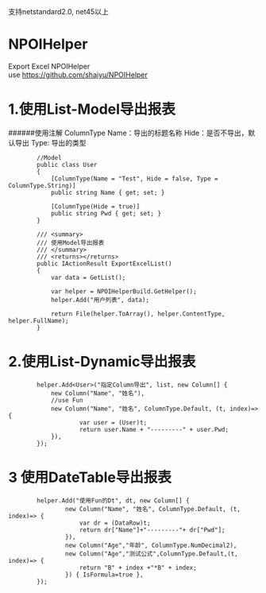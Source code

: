 支持netstandard2.0, net45以上
# NPOIHelper
Export Excel NPOIHelper   
use 
https://github.com/shaiyu/NPOIHelper
# 1.使用List-Model导出报表
######使用注解 ColumnType
Name：导出的标题名称
Hide：是否不导出，默认导出 
Type: 导出的类型
```
        //Model
        public class User
        {
            [ColumnType(Name = "Test", Hide = false, Type = ColumnType.String)]
            public string Name { get; set; }

            [ColumnType(Hide = true)]
            public string Pwd { get; set; }
        }
```
```
        /// <summary>
        /// 使用Model导出报表
        /// </summary>
        /// <returns></returns>
        public IActionResult ExportExcelList()
        {
            var data = GetList();

            var helper = NPOIHelperBuild.GetHelper();
            helper.Add("用户列表", data);

            return File(helper.ToArray(), helper.ContentType, helper.FullName);
        }
```
# 2.使用List-Dynamic导出报表
```
        helper.Add<User>("指定Column导出", list, new Column[] {
            new Column("Name", "姓名"),
            //use Fun
            new Column("Name", "姓名", ColumnType.Default, (t, index)=> {
                    var user = (User)t;
                    return user.Name + "---------" + user.Pwd;
            }),
        });
```
# 3 使用DateTable导出报表
```
        helper.Add("使用Fun的Dt", dt, new Column[] {
                new Column("Name", "姓名", ColumnType.Default, (t, index)=> {
                    var dr = (DataRow)t;
                    return dr["Name"]+"---------"+ dr["Pwd"];
                }),
                new Column("Age","年龄", ColumnType.NumDecimal2),
                new Column("Age","测试公式",ColumnType.Default,(t, index)=> {
                    return "B" + index +"*B" + index;
                }) { IsFormula=true },
        });
```